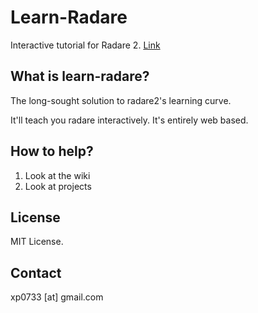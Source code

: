 # Learn-Radare
Interactive tutorial for Radare 2. [Link](https://xp073.github.io/learn-radare)

## What is learn-radare?

The long-sought solution to radare2's learning curve. 

It'll teach you radare interactively. It's entirely web based.

## How to help?

1. Look at the wiki
2. Look at projects

## License

MIT License.

## Contact

xp0733 [at] gmail.com
